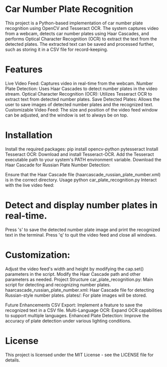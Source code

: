# Car Number Plate Recognition
This project is a Python-based implementation of car number plate recognition using OpenCV and Tesseract OCR. The system captures video from a webcam, detects car number plates using Haar Cascades, and performs Optical Character Recognition (OCR) to extract the text from the detected plates. The extracted text can be saved and processed further, such as storing it in a CSV file for record-keeping.

# Features
Live Video Feed: Captures video in real-time from the webcam.
Number Plate Detection: Uses Haar Cascades to detect number plates in the video stream.
Optical Character Recognition (OCR): Utilizes Tesseract OCR to extract text from detected number plates.
Save Detected Plates: Allows the user to save images of detected number plates and the recognized text.
Customizable Video Feed: The size and position of the video feed window can be adjusted, and the window is set to always be on top.
# Installation
Install the required packages:
pip install opencv-python pytesseract
Install Tesseract OCR:
Download and install Tesseract-OCR.
Add the Tesseract executable path to your system's PATH environment variable.
Download the Haar Cascade for Russian Plate Number Detection:

Ensure that the Haar Cascade file (haarcascade_russian_plate_number.xml) is in the correct directory.
Usage
python car_plate_recognition.py
Interact with the live video feed:

# Detect and display number plates in real-time.
Press 's' to save the detected number plate image and print the recognized text in the terminal.
Press 'q' to quit the video feed and close all windows.
# Customization:
Adjust the video feed's width and height by modifying the cap.set() parameters in the script.
Modify the Haar Cascade path and other parameters as needed.
Project Structure
car_plate_recognition.py: Main script for detecting and recognizing number plates.
haarcascade_russian_plate_number.xml: Haar Cascade file for detecting Russian-style number plates.
plates/: For plate images will be stored.


Future Enhancements
CSV Export: Implement a feature to save the recognized text in a CSV file.
Multi-Language OCR: Expand OCR capabilities to support multiple languages.
Enhanced Plate Detection: Improve the accuracy of plate detection under various lighting conditions.


# License
This project is licensed under the MIT License - see the LICENSE file for details.


